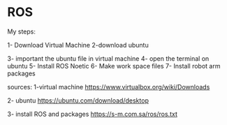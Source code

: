 # ROS

My steps:

1- Download Virtual Machine
2-download ubuntu

3- important the ubuntu file in virtual machine
4- open the terminal on ubuntu
5- Install ROS Noetic
6- Make work space files
7- Install robot arm packages

sources:
1-virtual machine
https://www.virtualbox.org/wiki/Downloads

2- ubuntu
https://ubuntu.com/download/desktop

3- install ROS and packages
https://s-m.com.sa/ros/ros.txt
